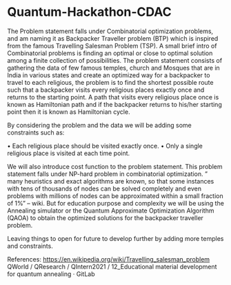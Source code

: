 # Quantum-Hackathon-CDAC


The Problem statement falls under Combinatorial optimization problems, and am naming it as Backpacker Traveller problem (BTP) which is inspired from the famous Travelling Salesman Problem (TSP). A small brief intro of Combinatorial problems is finding an optimal or close to optimal solution among a finite collection of possibilities. The problem statement consists of gathering the data of few famous temples, church and Mosques that are in India in various states and create an optimized way for a backpacker to travel to each religious, the problem is to find the shortest possible route such that a backpacker visits every religious places exactly once and returns to the starting point. A path that visits every religious place once is known as Hamiltonian path and if the backpacker returns to his/her starting point then it is known as Hamiltonian cycle.

By considering the problem and the data we will be adding some constraints such as: 

•	Each religious place should be visited exactly once.
•	Only a single religious place is visited at each time point.

We will also introduce cost function to the problem statement.  This problem statement falls under  NP-hard problem in combinatorial optimization. ” many heuristics and exact algorithms are known, so that some instances with tens of thousands of nodes can be solved completely and even problems with millions of nodes can be approximated within a small fraction of 1%” – wiki. But for education purpose and complexity we will be using the Annealing simulator or the Quantum Approximate Optimization Algorithm (QAOA) to obtain the optimized solutions for the backpacker traveller problem.

Leaving things to open for future to develop further by adding more temples and constraints.

References: 
https://en.wikipedia.org/wiki/Travelling_salesman_problem
QWorld / QResearch / QIntern2021 / 12_Educational material development for quantum annealing · GitLab 

